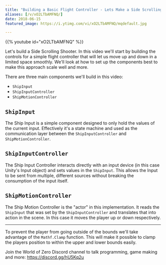 ```yaml
---
title: "Building a Basic Flight Controller - Lets Make a Side Scrolling Shooter - Part 1"
aliases: [/v/xO2LTbAMFNQ/]
date: 2018-06-15
featured_image: https://i.ytimg.com/vi/xO2LTbAMFNQ/mqdefault.jpg

---
```


{{% youtube id="xO2LTbAMFNQ" %}}

Let's build a Side Scrolling Shooter. In this video we'll start by building the controls for a simple flight controller that will let us move up and down in a limited space smoothly. We'll look at how to set up the components best to make this approach scale well and more.

There are three main components we'll build in this video:

* `ShipInput`
* `ShipInputController`
* `ShipMotionController`

## `ShipInput`

The Ship Input is a simple component designed to only hold the values of the current input. Effectively it's a state machine and used as the communication layer between the `ShipInputController` and `ShipMotionController`.

## `ShipInputController`

The Ship Input Controller interacts directly with an input device (in this case Unity's Input object) and sets values in the `ShipInput`. This allows the Input to be sent from multiple, different sources without breaking the consumption of the input itself.

## `ShipMotionController`

The Ship Motion Controller is the "actor" in this implementation. It reads the `ShipInput` that was set by the `ShipInputController` and translates that into action in the scene. In this case it moves the player up or down respectively.

---

To prevent the player from going outside of the bounds we'll take advantage of the `Mathf.Clamp` function. This will make it possible to clamp the players position to within the upper and lower bounds easily.

Join the World of Zero Discord channel to talk programming, game making and more: https://discord.gg/hU5Kq2u
